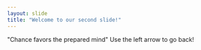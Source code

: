 ```yaml
---
layout: slide
title: "Welcome to our second slide!"
---
```

"Chance favors the prepared mind"
Use the left arrow to go back!
